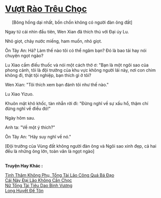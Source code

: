<a href="https://truyentiki.com/vuot-rao-treu-choc.33571/" title="Vượt Rào Trêu Chọc"><h1>Vượt Rào Trêu Chọc</h1></a><div style="display:table"><img align="right" style="float: left; padding: 10px;" src="https://truyentiki.com/images/story/200x260/33571.jpg" alt="">[Bông hồng dại nhất, bồn chồn không có người đàn ông đất] <p></p> Ngay từ cái nhìn đầu tiên, Wen Xian đã thích thú với Đại úy Lu. <p></p> Nhỏ giọt, chảy nước miếng, ham muốn, nhỏ giọt. <p></p> Ôn Tây An: Hả? Làm thế nào tôi có thể ngâm bạn? Đó là bao tải hay nói chuyện ngọt ngào? <p></p> Lu Xiao cầm điếu thuốc và nói một cách thờ ơ: "Bạn là một ngôi sao của phong cảnh, tôi là đội trưởng của khu vực không người lái này, nơi con chim không đi, thật tội nghiệp, bạn thích gì ở tôi? <p></p> Wen Xian: "Tôi thích xem bạn đánh tôi như thế nào." <p></p> Lu Xiao Yizuo. <p></p> Khuôn mặt khô khốc, tàn nhẫn rời đi: "Đừng nghĩ về sự xấu hổ, thậm chí đừng nghĩ về điều đó!" <p></p> Ngày hôm sau. <p></p> Anh ta: "Về một ý thích?" <p></p> Ôn Tây An: "Hãy suy nghĩ về nó." <p></p> [Đội trưởng của Vùng đất không người đàn ông và Ngôi sao xinh đẹp, cả hai đều là những ông lớn, toàn văn là ngọt ngào]</div><p><br><b>Truyện Hay Khác :</b></p><a href="https://truyentiki.com/tinh-tham-khong-phu-tong-tai-lao-cong-qua-ba-dao.33570/" alt="Tình Thâm Không Phụ, Tổng Tài Lão Công Quá Bá Đạo">Tình Thâm Không Phụ, Tổng Tài Lão Công Quá Bá Đạo</a><br/><a href="https://github.com/nownovels/top500/tree/master/truyenhay/33585/" alt="Cái Này Đại Lão Không Cần Chọc">Cái Này Đại Lão Không Cần Chọc</a><br/><a href="https://github.com/nownovels/top500/tree/master/truyenhay/33745/" alt="Nữ Tổng Tài Tiêu Dao Binh Vương">Nữ Tổng Tài Tiêu Dao Binh Vương</a><br/><a href="https://github.com/nownovels/top500/tree/master/truyenhay/33820/" alt="Long Huyết Đế Tôn">Long Huyết Đế Tôn</a><br/>